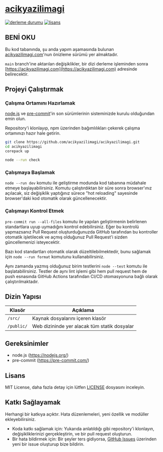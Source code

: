 # [acikyazilimagi](https://github.com/acikyazilimagi/acikyazilimagi)

[![derleme durumu][build-image]][build-url]
[![lisans][license-image]][license-url]

## BENİ OKU

Bu kod tabanında, şu anda yapım aşamasında bulunan
[acikyazilimagi.com](https://acikyazilimagi.com)'nun önizleme sürümü yer
almaktadır.

`main` branch'ine aktarılan değişiklikler, bir dizi derleme işleminden sonra
[https://acikyazilimagi.com](https://acikyazilimagi.com) adresinde belirecektir.

## Projeyi Çalıştırmak

### Çalışma Ortamını Hazırlamak

[node.js](https://nodejs.org/) ve [pre-commit](https://pre-commit.com/)'in son
sürümlerinin sisteminizde kurulu olduğundan emin olun.

Repository'i klonlayıp, npm üzerinden bağımlılıkları çekerek çalışma ortamınızı
hazır hale getirin.

```sh
git clone https://github.com/acikyazilimagi/acikyazilimagi.git
cd acikyazilimagi
corepack up

node --run check
```

### Çalışmaya Başlamak

`node --run dev` komutu ile geliştirme modunda kod tabanına müdahale etmeye
başlayabilirsiniz. Komutu çalıştırdıktan bir süre sonra browser'ınız açılacak,
siz değişiklik yaptığınız sürece "hot reloading" sayesinde browser'daki kod
otomatik olarak güncellenecektir.

### Çalışmayı Kontrol Etmek

`pre-commit run --all-files` komutu ile yapılan geliştirmenin belirlenen
standartlara uyup uymadığını kontrol edebilirsiniz. Eğer bu kontrolü yapmazsanız
Pull Request oluşturduğunuzda GitHub tarafından bu kontroller otomatik
işletilecek ve açmış olduğunuz Pull Request'i sizden güncellemenizi
isteyecektir.

Bazı kod standartları otomatik olarak düzeltilebilmektedir, bunu sağlamak için
`node --run format` komutunu kullanabilirsiniz.

Aynı zamanda yazmış olduğunuz birim testlerini `node --test` komutu ile
başlatabilirsiniz. Testler de aynı lint işlemi gibi hem pull request hem de push
esnasında GitHub Actions tarafından CI/CD otomasyonuna bağlı olarak
çalıştırılmaktadır.

## Dizin Yapısı

| Klasör     | Açıklama                                     |
| ---------- | -------------------------------------------- |
| `/src/`    | Kaynak dosyalarını içeren klasör             |
| `/public/` | Web dizininde yer alacak tüm statik dosyalar |

## Gereksinimler

- node.js (https://nodejs.org/)
- pre-commit (https://pre-commit.com/)

## Lisans

MIT License, daha fazla detay için lütfen [LICENSE](LICENSE) dosyasını
inceleyin.

## Katkı Sağlayamak

Herhangi bir katkıya açıktır. Hata düzenlemeleri, yeni özellik ve modüller
ekleyebilirsiniz.

- Koda katkı sağlamak için: Yukarıda anlatıldığı gibi repository'i klonlayın,
  değişikliklerinizi gerçekleştirin, ve bir pull request oluşturun.
- Bir hata bildirmek için: Bir şeyler ters gidiyorsa,
  [GitHub Issues](https://github.com/acikyazilimagi/acikyazilimagi/issues)
  üzerinden yeni bir issue oluşturup bize bildirin.

[build-image]: https://github.com/acikyazilimagi/acikyazilimagi/actions/workflows/deploy.yml/badge.svg
[build-url]: https://github.com/acikyazilimagi/acikyazilimagi/actions/workflows/deploy.yml
[license-image]: https://img.shields.io/github/license/acikyazilimagi/acikyazilimagi.svg?style=flat-square
[license-url]: https://github.com/acikyazilimagi/acikyazilimagi/blob/main/LICENSE

